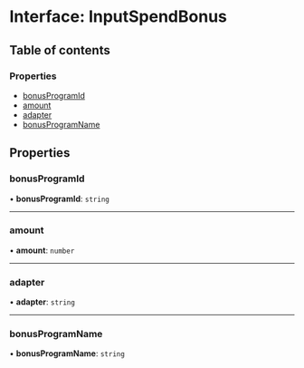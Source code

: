 # Interface: InputSpendBonus

## Table of contents

### Properties

- [bonusProgramId](InputSpendBonus.md#bonusprogramid)
- [amount](InputSpendBonus.md#amount)
- [adapter](InputSpendBonus.md#adapter)
- [bonusProgramName](InputSpendBonus.md#bonusprogramname)

## Properties

### bonusProgramId

• **bonusProgramId**: `string`

___

### amount

• **amount**: `number`

___

### adapter

• **adapter**: `string`

___

### bonusProgramName

• **bonusProgramName**: `string`
